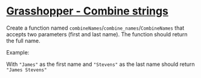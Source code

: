 # [Grasshopper - Combine strings](https://www.codewars.com/kata/55f73f66d160f1f1db000059)
Create a function named ```combineNames```/```combine_names```/```CombineNames``` that accepts two parameters (first and last name). The function should return the full name.

Example:

With ```"James"``` as the first name and ```"Stevens"``` as the last name should return ```"James Stevens"```
